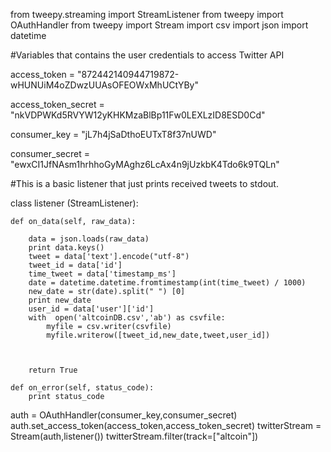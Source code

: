 


from tweepy.streaming import StreamListener
from tweepy import OAuthHandler
from tweepy import Stream
import csv
import json
import datetime

#Variables that contains the user credentials to access Twitter API

access_token = "872442140944719872-wHUNUiM4oZDwzUUAsOFEOWxMhUCtYBy"

access_token_secret = "nkVDPWKd5RVYW12yKHKMzaBlBp11Fw0LEXLzID8ESD0Cd"

consumer_key = "jL7h4jSaDthoEUTxT8f37nUWD"

consumer_secret = "ewxCI1JfNAsm1hrhhoGyMAghz6LcAx4n9jUzkbK4Tdo6k9TQLn"


#This is a basic listener that just prints received tweets to stdout.

class listener (StreamListener):

    def on_data(self, raw_data):

        data = json.loads(raw_data)
        print data.keys()
        tweet = data['text'].encode("utf-8")
        tweet_id = data['id']
        time_tweet = data['timestamp_ms']
        date = datetime.datetime.fromtimestamp(int(time_tweet) / 1000)
        new_date = str(date).split(" ") [0]
        print new_date
        user_id = data['user']['id']
        with  open('altcoinDB.csv','ab') as csvfile:
            myfile = csv.writer(csvfile)
            myfile.writerow([tweet_id,new_date,tweet,user_id])



        return True

    def on_error(self, status_code):
        print status_code

auth = OAuthHandler(consumer_key,consumer_secret)
auth.set_access_token(access_token,access_token_secret)
twitterStream = Stream(auth,listener())
twitterStream.filter(track=["altcoin"])
